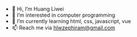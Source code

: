 - 👋 Hi, I’m Huang Liwei
- 👀 I’m interested in computer programming
- 🌱 I’m currently learning html, css, javascript, vue
- 📫 Reach me via hlwzephiram@gmail.com

<!---
This file was created on October 24, 2021, which is my birthday and the first day I became a Github member.
--->
